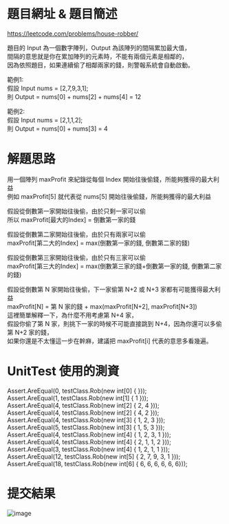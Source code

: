 # 題目網址 & 題目簡述  
https://leetcode.com/problems/house-robber/  
   
題目的 Input 為一個數字陣列，Output 為該陣列的間隔累加最大值，  
間隔的意思就是你在累加陣列的元素時，不能有兩個元素是相鄰的，    
因為依照題目，如果連續偷了相鄰兩家的錢，則警報系統會自動啟動。  

範例1:  
假設 Input nums = [2,7,9,3,1];  
則 Output = nums[0] + nums[2] + nums[4] = 12  

範例2:  
假設 Input nums = [2,1,1,2];  
則 Output = nums[0] + nums[3] = 4  
  
# 解題思路  
用一個陣列 maxProfit 來紀錄從每個 Index 開始往後偷錢，所能夠獲得的最大利益  
例如 maxProfit[5] 就代表從 nums[5] 開始往後偷錢，所能夠獲得的最大利益  

假設從倒數第一家開始往後偷，由於只剩一家可以偷  
所以 maxProfit[最大的Index] = 倒數第一家的錢     

假設從倒數第二家開始往後偷，由於只有兩家可以偷    
maxProfit[第二大的Index] = max(倒數第一家的錢, 倒數第二家的錢)  

假設從倒數第三家開始往後偷，由於只有三家可以偷  
maxProfit[第三大的Index] = max(倒數第三家的錢+倒數第一家的錢, 倒數第二家的錢)  

假設從倒數第 N 家開始往後偷，下一家偷第 N+2 或 N+3 家都有可能獲得最大利益  
maxProfit[N] = 第 N 家的錢 + max(maxProfit[N+2], maxProfit[N+3])  
這裡簡單解釋一下，為什麼不用考慮第 N+4 家，  
假設你偷了第 N 家，則挑下一家的時候不可能直接跳到 N+4，因為你還可以多偷第 N+2 家的錢，   
如果你還是不太懂這一步在幹麻，建議把 maxProfit[i] 代表的意思多看幾遍。  

# UnitTest 使用的測資  
Assert.AreEqual(0, testClass.Rob(new int[0] {  }));  
Assert.AreEqual(1, testClass.Rob(new int[1] { 1 }));  
Assert.AreEqual(4, testClass.Rob(new int[2] { 2, 4 }));  
Assert.AreEqual(4, testClass.Rob(new int[2] { 4, 2 }));  
Assert.AreEqual(4, testClass.Rob(new int[3] { 1, 2, 3 }));  
Assert.AreEqual(5, testClass.Rob(new int[3] { 1, 5, 3 }));  
Assert.AreEqual(4, testClass.Rob(new int[4] { 1, 2, 3, 1 }));  
Assert.AreEqual(4, testClass.Rob(new int[4] { 2, 1, 1, 2 }));   
Assert.AreEqual(3, testClass.Rob(new int[4] { 1, 2, 1, 1 }));  
Assert.AreEqual(12, testClass.Rob(new int[5] { 2, 7, 9, 3, 1 }));  
Assert.AreEqual(18, testClass.Rob(new int[6] { 6, 6, 6, 6, 6, 6}));  
  
# 提交結果  
![image](https://github.com/Jacky20200711/LeetCodeWithUnitTest/blob/master/Q198(House%20Robber)/SuccessShot.PNG?raw=true)
&emsp;
&emsp;
